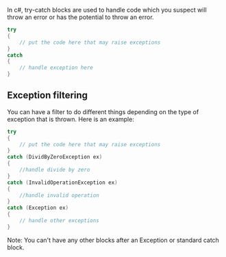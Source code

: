In c#, try-catch blocks are used to handle code which you suspect will throw an error or has the potential to throw an error.

```C#
try
{
    // put the code here that may raise exceptions
}
catch
{
    // handle exception here
}
```

## Exception filtering

You can have a filter to do different things depending on the type of exception that is thrown. Here is an example:

```C#
try
{
	// put the code here that may raise exceptions
}
catch (DividByZeroException ex)
{
	//handle divide by zero
}
catch (InvalidOperationException ex)
{
	//handle invalid operation
}
catch (Exception ex)
{
	// handle other exceptions
}
```

Note: You can't have any other blocks after an Exception or standard catch block.